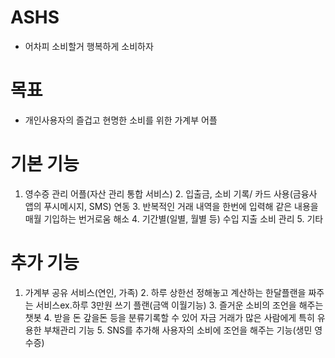 # ASHS
- 어차피 소비할거 행복하게 소비하자


# 목표	
- 개인사용자의 즐겁고 현명한 소비를 위한 가계부 어플

# 기본 기능	
  1. 영수증 관리 어플(자산 관리 통합 서비스)
	2. 입출금, 소비 기록/ 카드 사용(금융사 앱의 푸시메시지, SMS) 연동
	3. 반복적인 거래 내역을 한번에 입력해 같은 내용을 매월 기입하는 번거로움 해소
	4. 기간별(일별, 월별 등) 수입 지출 소비 관리
	5. 기타
	
# 추가 기능
  1. 가계부 공유 서비스(연인, 가족)
	2. 하루 상한선 정해놓고 계산하는 한달플랜을 짜주는 서비스ex.하루 3만원 쓰기 플랜(금액 이월기능)
	3. 즐거운 소비의 조언을 해주는 챗봇
	4. 받을 돈 갚을돈 등을 분류기록할 수 있어 자금 거래가 많은 사람에게 특히 유용한 부채관리 기능
	5. SNS를 추가해 사용자의 소비에 조언을 해주는 기능(생민 영수증)

